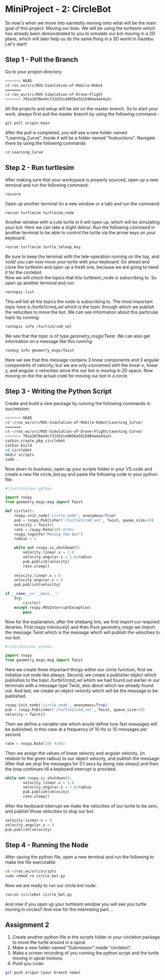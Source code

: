 # MiniProject - 2: CircleBot

So now's when we move into earnestly moving onto what will be the main goal of this project. Moving our bots. We will be using the turtlesim which has already been demonstrated to you to simulate our bot moving in a 2D plane, which will later help us do the same thing in a 3D world in Gazebo. Let's start!

## Step 1 - Pull the Branch
Go to your project directory
```bash
<<<<<<< HEAD
cd ros_ws/src/ROS-Simulation-of-Mobile-Robot
=======
cd ros_ws/src/ROS-Simulation-of-Drone-Flight
>>>>>>> 701a1078ee9cf32d32ce8056a5b1b904a4a54a2c
```
All the projects and setup will be set on the master branch. So to start your work, always first pull the master branch by using the following command - 

```bash
git pull origin main
```

After the pull is completed, you will see a new folder named "Learning_Curve". Inside it will be a folder named "Instructions". Navigate there by using the following commands

```bash
cd Learning_Curve
```
## Step 2 - Run turtlesim
After making sure that your workspace is properly sourced, open up a new terminal and run the following command:
```bash
roscore
```
Open up another terminal (in a new window or a tab) and run the command:
```bash
rosrun turtlesim turtlesim_node
```
Another window with a cute turtle in it will open up, which will be simulating your bot. Here we can take a slight detour. Run the following command in another terminal to be able to control the turtle via the arrow keys on your keyboard:
```bash
rosrun turtlesim turtle_teleop_key
```
Be sure to keep the terminal with the tele-operation running on the top, and voila! you can now move your turtle with your keyboard. Go ahead and close the turtlesim and open up a fresh one, because we are going to need it for the circlebot.  
Now we will check the topics that this turtlesim_node is subscribing to. So open up another terminal and run:
```bash
rostopic list
```
This will list all the topics the node is subscribing to. The most important topic here is */turtle1/cmd_vel* which is the topic through which we publish the velocities to move the bot. We can see information about this particular topic by running:
```bash
rostopic info /turtle1/cmd_vel
```
We see that the topic is of type *geometry_msgs/Twist*. We can also get information on a message like this running:
```bash
rosmsg info geometry_msgs/Twist
```
Here we see that this message contains 3 linear components and 3 angular components of velocity, but we are only concerned with the linear x, linear y, and angular z velocities since this our bot is moving in 2D space. Now moving on the the actual code for moving our bot in a circle.

## Step 3 - Writing the Python Script
Create and build a new package by running the following commands in succession:
```bash
<<<<<<< HEAD
cd ~/ros_ws/src/ROS-Simulation-of-Mobile-Robot/Learning_Curve/
=======
cd ~/ros_ws/src/ROS-Simulation-of-Drone-Flight/Learning_Curve/
>>>>>>> 701a1078ee9cf32d32ce8056a5b1b904a4a54a2c
catkin_create_pkg circlebot 
catkin build
cd circlebot
mkdir scripts
code .
```
Now down to business, open up your scripts folder in your VS code and create a new file circle_bot.py and paste the following code in your python file:

```python
#!/usr/bin/env python

import rospy
from geometry_msgs.msg import Twist

def circle():
    rospy.init_node('circle_node', anonymous=True)
    pub = rospy.Publisher('/turtle1/cmd_vel', Twist, queue_size=10)
    velocity = Twist()
    rate = rospy.Rate(10) #10Hz
    rospy.loginfo("Moving the bot")
    radius = 1

    while not rospy.is_shutdown():
        velocity.linear.x = 1.0
        velocity.angular.z = 1.0/radius
        pub.publish(velocity)
        rate.sleep()
    
    velocity.linear.x = 0
    velocity.angular.z = 0
    pub.publish(velocity)

if __name__=='__main__':
    try:
        circle()
    except rospy.ROSInterruptException:
        pass
```
Now for the explanation, after the shebang line, we first import our required libraries. First rospy (obviously) and then from geometry_msgs we import the message Twist which is the message which will publish the velocities to our bot.
```python
#!/usr/bin/env python

import rospy
from geometry_msgs.msg import Twist
```
Here we create three important things within our circle function, first we initialize out node like always. Second, we create a publisher object which publishes to the topic */turtle1/cmd_vel* which we had found out earlier in our terminals with a message type Twist, also about which we already found out. And last, we create an object *velocity* which will be the message to be published.
```python
rospy.init_node('circle_node', anonymous=True)
pub = rospy.Publisher('/turtle1/cmd_vel', Twist, queue_size=10)
velocity = Twist()
```
Then we define a variable rate which would define how fast messages will be published, in this case at a frequency of 10 Hz or 10 messages per second. 
```python
rate = rospy.Rate(10) #10Hz
```
Then we assign the values of linear velocity and angular velocity, (in relation to the given radius) to our object velocity, and publish the message. After that we stop the messages for 0.1 secs by doing *rate.sleep()* and then the loop continues till a keyboard interrupt is provided.
```python
while not rospy.is_shutdown():
        velocity.linear.x = 1.0
        velocity.angular.z = 1.0/radius
        pub.publish(velocity)
        rate.sleep()
```
After the keyboard interrupt we make the velocities of our turtle to be zero, and publish those velocities to stop our bot.
```python
velocity.linear.x = 0
velocity.angular.z = 0
pub.publish(velocity)
```
## Step 4 - Running the Node
After saving the python file, open a new terminal and run the following to make the file executable:
```bash
cd ~/ros_ws/src/scripts
sudo chmod +x circle_bot.py
```
Now we are ready to run our circle bot node:
```bash
rosrun circlebot circle_bot.py
```
And now if you open up your turtlesim window you will see you turtle moving in circles!!
And now for the interesting part....

## Assignment 2
1. Create another python file in the scripts folder in your circlebot package to move the turtle around in a spiral.
2. Make a new folder named "Submission" inside "circlebot".
3. Make a screen recording of you running the python script and the turtle moving in spiral motions
4. Push you code:
```bash
git push origin (your branch name)
```  